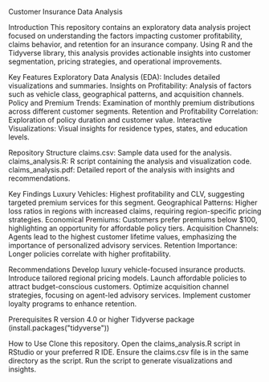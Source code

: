 Customer Insurance Data Analysis

Introduction
This repository contains an exploratory data analysis project focused on understanding the factors impacting customer profitability, claims behavior, and retention for an insurance company. Using R and the Tidyverse library, this analysis provides actionable insights into customer segmentation, pricing strategies, and operational improvements.

Key Features
Exploratory Data Analysis (EDA): Includes detailed visualizations and summaries.
Insights on Profitability: Analysis of factors such as vehicle class, geographical patterns, and acquisition channels.
Policy and Premium Trends: Examination of monthly premium distributions across different customer segments.
Retention and Profitability Correlation: Exploration of policy duration and customer value.
Interactive Visualizations: Visual insights for residence types, states, and education levels.

Repository Structure
claims.csv: Sample data used for the analysis.
claims_analysis.R: R script containing the analysis and visualization code.
claims_analysis.pdf: Detailed report of the analysis with insights and recommendations.

Key Findings
Luxury Vehicles: Highest profitability and CLV, suggesting targeted premium services for this segment.
Geographical Patterns: Higher loss ratios in regions with increased claims, requiring region-specific pricing strategies.
Economical Premiums: Customers prefer premiums below $100, highlighting an opportunity for affordable policy tiers.
Acquisition Channels: Agents lead to the highest customer lifetime values, emphasizing the importance of personalized advisory services.
Retention Importance: Longer policies correlate with higher profitability.

Recommendations
Develop luxury vehicle-focused insurance products.
Introduce tailored regional pricing models.
Launch affordable policies to attract budget-conscious customers.
Optimize acquisition channel strategies, focusing on agent-led advisory services.
Implement customer loyalty programs to enhance retention.

Prerequisites
R version 4.0 or higher
Tidyverse package (install.packages("tidyverse"))

How to Use
Clone this repository.
Open the claims_analysis.R script in RStudio or your preferred R IDE.
Ensure the claims.csv file is in the same directory as the script.
Run the script to generate visualizations and insights.
